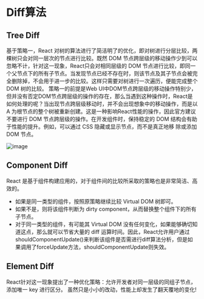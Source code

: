 # Diff算法

## Tree Diff
基于策略一，React 对树的算法进行了简洁明了的优化，即对树进行分层比较，两棵树只会对同一层次的节点进行比较。既然 DOM 节点跨层级的移动操作少到可以忽略不计，针对这一现象，React只会对相同层级的 DOM 节点进行比较，即同一个父节点下的所有子节点。当发现节点已经不存在时，则该节点及其子节点会被完全删除掉，不会用于进一步的比较。这样只需要对树进行一次遍历，便能完成整个 DOM 树的比较。
策略一的前提是Web UI中DOM节点跨层级的移动操作特别少，但并没有否定DOM节点跨层级的操作的存在，那么当遇到这种操作时，React是如何处理的呢？当出现节点跨层级移动时，并不会出现想象中的移动操作，而是以 A 为根节点的整个树被重新创建。这是一种影响React性能的操作，因此官方建议不要进行 DOM 节点跨层级的操作。在开发组件时，保持稳定的 DOM 结构会有助于性能的提升。例如，可以通过 CSS 隐藏或显示节点，而不是真正地移
除或添加 DOM 节点。

![image](https://user-images.githubusercontent.com/56546775/195513939-9f22f86e-dc3f-427c-896c-1b86ac9dc9df.png)

## Component Diff
React 是基于组件构建应用的，对于组件间的比较所采取的策略也是非常简洁、高效的。
- 如果是同一类型的组件，按照原策略继续比较 Virtual DOM 树即可。
- 如果不是，则将该组件判断为 dirty component，从而替换整个组件下的所有子节点。
- 对于同一类型的组件，有可能其 Virtual DOM 没有任何变化，如果能够确切知道这点，那么就可以节省大量的 diff 运算时间。因此，React允许用户通过shouldComponentUpdate()来判断该组件是否需进行diff算法分析，但是如果调用了forceUpdate方法，shouldComponentUpdate则失效。

## Element Diff
React针对这一现象提出了一种优化策略：允许开发者对同一层级的同组子节点，添加唯一 key 进行区分。 虽然只是小小的改动，性能上却发生了翻天覆地的变化!
